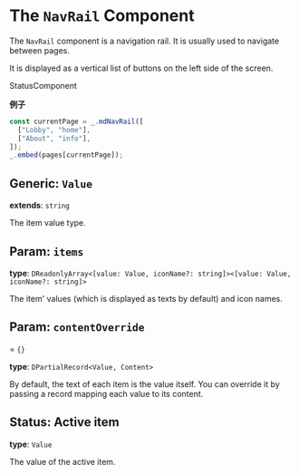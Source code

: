 <script setup>
import Kind from "./helpers/kind.vue";
import Optional from "./helpers/optional.vue";
</script>

# The `NavRail` Component

The `NavRail` component is a navigation rail. It is usually used to navigate between pages.

It is displayed as a vertical list of buttons on the left side of the screen.

<Kind>StatusComponent</Kind>

**例子**

```ts
const currentPage = _.mdNavRail([
  ["Lobby", "home"],
  ["About", "info"],
]);
_.embed(pages[currentPage]);
```

## Generic: `Value`

**extends**: `string`

The item value type.

## Param: `items`

**type**: `DReadonlyArray<[value: Value, iconName?: string]><[value: Value, iconName?: string]>`

The item' values (which is displayed as texts by default) and icon names.

## Param: `contentOverride`

<Optional/> = `{}`

**type**: `DPartialRecord<Value, Content>`

By default, the text of each item is the value itself. You can override it by passing a record mapping each value to its content.

## Status: Active item

**type**: `Value`

The value of the active item.
